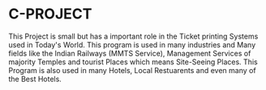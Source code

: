 # C-PROJECT

This Project is small but has a important role in the Ticket printing Systems used in Today's World. This program is used in many industries and Many fields like the Indian Railways (MMTS Service), Management Services of majority Temples and tourist Places which means Site-Seeing Places. This Program is also used in many Hotels, Local Restuarents and even many of the Best Hotels. 
